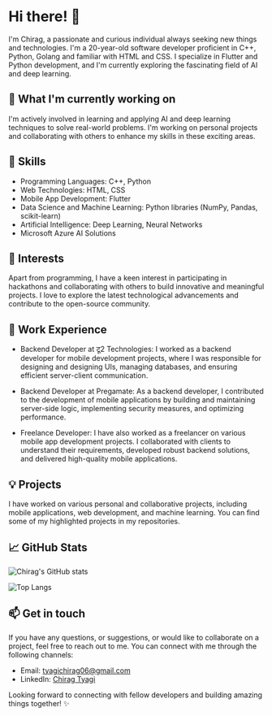 # Hi there! 👋

I'm Chirag, a passionate and curious individual always seeking new things and technologies. I'm a 20-year-old software developer proficient in C++, Python, Golang and familiar with HTML and CSS. I specialize in Flutter and Python development, and I'm currently exploring the fascinating field of AI and deep learning.

## 🔭 What I'm currently working on

I'm actively involved in learning and applying AI and deep learning techniques to solve real-world problems. I'm working on personal projects and collaborating with others to enhance my skills in these exciting areas.

## 🚀 Skills

- Programming Languages: C++, Python
- Web Technologies: HTML, CSS
- Mobile App Development: Flutter
- Data Science and Machine Learning: Python libraries (NumPy, Pandas, scikit-learn)
- Artificial Intelligence: Deep Learning, Neural Networks
- Microsoft Azure AI Solutions

## 🌱 Interests

Apart from programming, I have a keen interest in participating in hackathons and collaborating with others to build innovative and meaningful projects. I love to explore the latest technological advancements and contribute to the open-source community.

## 💼 Work Experience

- Backend Developer at टू2 Technologies: I worked as a backend developer for mobile development projects, where I was responsible for designing and designing UIs, managing databases, and ensuring efficient server-client communication.

- Backend Developer at Pregamate: As a backend developer, I contributed to the development of mobile applications by building and maintaining server-side logic, implementing security measures, and optimizing performance.

- Freelance Developer: I have also worked as a freelancer on various mobile app development projects. I collaborated with clients to understand their requirements, developed robust backend solutions, and delivered high-quality mobile applications.

## 💡 Projects

I have worked on various personal and collaborative projects, including mobile applications, web development, and machine learning. You can find some of my highlighted projects in my repositories.

## 📈 GitHub Stats
![Chirag's GitHub stats](https://github-readme-stats-rho-dun-77.vercel.app/api?username=chiragtyagi2003&show_icons=true&theme=radical)

![Top Langs](https://github-readme-stats-rho-dun-77.vercel.app/api/top-langs/?username=chiragtyagi2003&show_icons=true&theme=radical)
## 📫 Get in touch

If you have any questions, or suggestions, or would like to collaborate on a project, feel free to reach out to me. You can connect with me through the following channels:

- Email: [tyagichirag06@gmail.com](mailto:tyagichirag06@gmail.com)
- LinkedIn: [Chirag Tyagi](https://www.linkedin.com/in/chirag-tyagi-21154b225/)

Looking forward to connecting with fellow developers and building amazing things together! ✨
